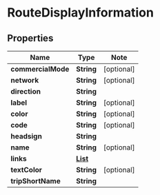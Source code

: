 # RouteDisplayInformation

## Properties

Name | Type | Note
---- | ---- | ----
**commercialMode** | **String** | [optional] 
**network** | **String** | [optional] 
**direction** | **String** | 
**label** | **String** | [optional] 
**color** | **String** | [optional] 
**code** | **String** | [optional] 
**headsign** | **String** | 
**name** | **String** | [optional] 
**links** | [**List<LinkSchema>**](LinkSchema.md) | 
**textColor** | **String** | [optional] 
**tripShortName** | **String** | 

